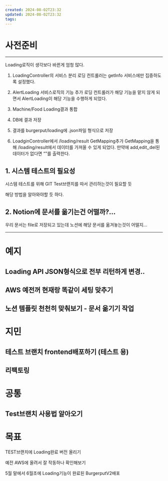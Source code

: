 ```yaml
---
created: 2024-08-02T23:32
updated: 2024-08-02T23:32
tags: 
---
```

# 사전준비

---

Loading로직이 생각보다 바뀐게 엄청 많다.

1. LoadingController의 서비스 분리 로딩 컨트롤러는 getInfo 서비스에만 집중하도록 설정했다.
    
2. AlertLoading 서비스로직의 기능 추가 로딩 컨트롤러가 해당 기능을 맡지 않게 되면서 AlertLoading이 해당 기능을 수행하게 되었다.
    
3. Machine/Food Loading결과 통합
    
4. DB에 결과 저장
    
5. 결과를 burgerput/loading에 .json파일 형식으로 저장
    
6. LoadginController에서 /loading/result GetMapping추가 GetMapping을 통해 /loading/result에서 데이터를 가져올 수 있게 되었다. 만약에 add,edit,,del된 데이터가 없다면 “”를 출력한다.
    

## 1. 시스템 테스트의 필요성

시스템 테스트를 위해 GIT Test브랜치를 따서 관리하는것이 필요할 듯

해당 방법을 알아와야할 듯 하다.

## 2. Notion에 문서를 옮기는건 어떨까?…

우리 문서는 file로 저장되고 있는데 노션에 해당 문서를 옮겨놓는것이 어떨지…

---

# 예지

## Loading API JSON형식으로 전부 리턴하게 변경..

## AWS 예전꺼 현재랑 똑같이 세팅 맞추기

## 노션 템플릿 천천히 맞춰보기 - 문서 옮기기 작업

# 지민

## 테스트 브랜치 frontend배포하기 (테스트 용)

## 리팩토링

# 공통

## Test브랜치 사용법 알아오기

# 목표

TEST브랜치에 Loading완료 버전 올리기

예전 AWS에 올려서 잘 작동하나 확인해보기

5월 말에서 6월초에 Loading기능이 완료된 BurgerputV2배포
